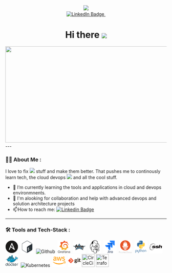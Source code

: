 <div id="header" align="center">
  <img src="https://media.giphy.com/media/jdPMeyv9rn0hZHh8n9/giphy.gif" width="100"/>
</div>
<div id="badges" align="center">
  <a href="https//:linkedin.com/in/abann">
    <img src="https://img.shields.io/badge/LinkedIn-blue?style=for-the-badge&logo=linkedin&logoColor=white" alt="LinkedIn Badge"/>
  </a>
 <img src="https://komarev.com/ghpvc/?username=NanaGabby1&style=flat-square&color=green" alt=""width="140"/>
 <h1>
  Hi there
  <img src="https://media.giphy.com/media/hvRJCLFzcasrR4ia7z/giphy.gif" align="center" width="30px"/>
</h1>
</div>
<div align="center">
  <img src="https://media.giphy.com/media/836HiJc7pgzy8iNXCn/giphy.gif" width="700" height="300"/>
</div>
---

### :man_technologist: About Me :
I love to fix <img src="https://media.giphy.com/media/8Bkr9UJQTuqEnzkOae/giphy.gif" width="30"> stuff and make them better. That pushes me to continously learn tech, the cloud devops <img src="https://media.giphy.com/media/GQty4dYXeVkOeMzqVx/giphy.gif" width="30"> and all the cool stuff.

- :telescope: I’m currently learning the tools and applications in cloud and devops environmnents.
- :palms_up_together: I'm alooking for collaboration and help with advanced devops and solution architecture projects
- :mailbox:How to reach me: [![Linkedin Badge](https://img.shields.io/badge/-Nana-blue?style=flat&logo=Linkedin&logoColor=white)](https//:linkedin.com/in/abann)

---

### :hammer_and_wrench: Tools and Tech-Stack :
<div>
  <img src="https://github.com/devicons/devicon/blob/master/icons/ansible/ansible-original.svg" title="Asible" alt="Ansible" width="40" height="40"/>&nbsp;
  <img src="https://github.com/devicons/devicon/blob/master/icons/bash/bash-original.svg" title="Bash" alt="Bash" width="40" height="40"/>&nbsp;
  <img src="https://https://github.com/devicons/devicon/blob/master/icons/github/github-original-wordmark.svg" title="Github" alt="Github" width="40" height="40"/>&nbsp;
  <img src="https://github.com/devicons/devicon/blob/master/icons/grafana/grafana-original-wordmark.svg" title="Grafana" alt="Grafana" width="40" height="40"/>&nbsp;
  <img src="https://github.com/devicons/devicon/blob/master/icons/groovy/groovy-original.svg" title="Groovy" alt="Groovy" width="40" height="40"/>&nbsp;
  <img src="https://github.com/devicons/devicon/blob/master/icons/jenkins/jenkins-line.svg"  title="Jenkins" alt="Jenkins" width="40" height="40"/>&nbsp;
  <img src="https://github.com/devicons/devicon/blob/master/icons/jira/jira-original-wordmark.svg" title="Jira" alt="Jira" width="40" height="40"/>&nbsp;
  <img src="https://github.com/devicons/devicon/blob/master/icons/prometheus/prometheus-original-wordmark.svg" title="Prometheus" alt="Prometheus" width="40" height="40"/>&nbsp;
  <img src="https://github.com/devicons/devicon/blob/master/icons/python/python-original-wordmark.svg" title="Python" alt="Python" width="40" height="40"/>&nbsp;
  <img src="https://github.com/devicons/devicon/blob/master/icons/ssh/ssh-original-wordmark.svg" title="ssh"  alt="ssh" width="40" height="40"/>&nbsp;
  <img src="https://github.com/devicons/devicon/blob/master/icons/docker/docker-original-wordmark.svg" title="Docker"  alt="Docker" width="40" height="40"/>&nbsp;
  <img src="https://encrypted-tbn0.gstatic.com/images?q=tbn:ANd9GcROcgIV2rf5zG_08yD-FHFhzLkCGq96c_pwLN8pg_VJvQXX5M_jF1pmxywTvvgxAwr_6TA&usqp=CAU" title="Kubernetes" alt="Kubernetes" width="40" height="40"/>&nbsp;
  <img src="https://github.com/devicons/devicon/blob/master/icons/amazonwebservices/amazonwebservices-plain-wordmark.svg" title="AWS" alt="AWS" width="40" height="40"/>&nbsp;
  <img src="https://github.com/devicons/devicon/blob/master/icons/git/git-original-wordmark.svg" title="Git" **alt="Git" width="40" height="40"/>
  <img src="https://www.vectorlogo.zone/logos/circleci/circleci-ar21.png" title="CircleCi" **alt="CircleCi" width="40" height="40"/>
  <img src="https://encrypted-tbn0.gstatic.com/images?q=tbn:ANd9GcQ8UE5Sgq332GmTSwlC9Xb7LkYobeE8woPs2gIR6GPJFA&s" title="Terraform" **alt="Terraform" width="40" height="40"/>
</div>
